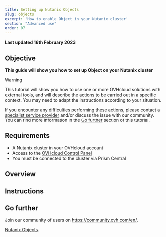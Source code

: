 ```yaml
---
title: Setting up Nutanix Objects
slug: objects
excerpt: 'How to enable Object in your Nutanix cluster'  
section: "Advanced use"
order: 07
---
```


**Last updated 16th February 2023**

## Objective

**This guide will show you how to set up Object on your Nutanix cluster**

> [!warning]
> This tutorial will show you how to use one or more OVHcloud solutions with external tools, and will describe the actions to be carried out in a specific context. You may need to adapt the instructions according to your situation.
>
> If you encounter any difficulties performing these actions, please contact a [specialist service provider](https://partner.ovhcloud.com/en-gb/directory/) and/or discuss the issue with our community. You can find more information in the [Go further](#gofurther) section of this tutorial.
>

## Requirements

- A Nutanix cluster in your OVHcloud account
- Access to the [OVHcloud Control Panel](https://www.ovh.com/auth/?action=gotomanager&from=https://www.ovh.co.uk/&ovhSubsidiary=GB)
- You must be connected to the cluster via Prism Central


## Overview


## Instructions


## Go further <a name="gofurther"></a>

Join our community of users on <https://community.ovh.com/en/>.

[Nutanix Objects](https://portal.nutanix.com/page/documents/details?targetId=Objects-v3_6:top-intro-c.html).